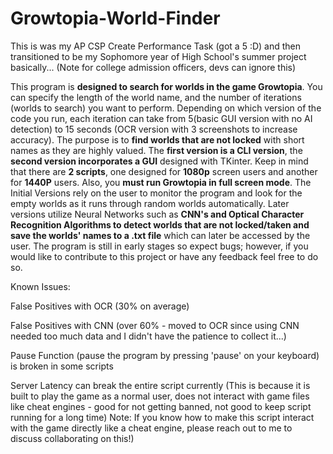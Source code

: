 # Growtopia-World-Finder
This is was my AP CSP Create Performance Task (got a 5 :D) and then transitioned to be my Sophomore year of High School's summer project basically... (Note for college admission officers, devs can ignore this)

This program is **designed to search for worlds in the game Growtopia**. You can specify the length of the world name, and the number of iterations (worlds to search) you want to perform. 
Depending on which version of the code you run, each iteration can take from 5(basic GUI version with no AI detection) to 15 seconds (OCR version with 3 screenshots to increase accuracy). 
The purpose is to **find worlds that are not locked** with short names as they are highly valued.
The **first version is a CLI version**, the **second version incorporates a GUI** designed with TKinter. 
Keep in mind that there are **2 scripts**, one designed for **1080p** screen users and another for **1440P** users. Also, you **must run Growtopia in full screen mode**.
The Initial Versions rely on the user to monitor the program and look for the empty worlds as it runs through random worlds automatically.
Later versions utilize Neural Networks such as **CNN's and Optical Character Recognition Algorithms to detect worlds that are not locked/taken and save the worlds' names to a .txt file** which can later be accessed by the user.
The program is still in early stages so expect bugs; however, if you would like to contribute to this project or have any feedback feel free to do so.

Known Issues:

False Positives with OCR (30% on average)

False Positives with CNN (over 60% - moved to OCR since using CNN needed too much data and I didn't have the patience to collect it...)

Pause Function (pause the program by pressing 'pause' on your keyboard) is broken in some scripts

Server Latency can break the entire script currently (This is because it is built to play the game as a normal user, does not interact with game files like cheat engines - good for not getting banned, not good to keep script running for a long time) Note: If you know how to make this script interact with the game directly like a cheat engine, please reach out to me to discuss collaborating on this!)

